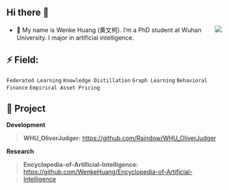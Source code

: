 ## Hi there 👋

<!--
**WenkeHuang/WenkeHuang** is a ✨ _special_ ✨ repository because its `README.md` (this file) appears on your GitHub profile.
Here are some ideas to get you started:

- 🔭 I’m currently working on ...
- 🌱 I’m currently learning ...
- 👯 I’m looking to collaborate on ...
- 🤔 I’m looking for help with ...
- 💬 Ask me about ...
- 📫 How to reach me: ...
- 😄 Pronouns: ...
- ⚡ Fun fact: ...
-->

<img align="right" src="https://github-readme-stats.vercel.app/api?username=WenkeHuang&show_icons=true&icon_color=0366d6&bg_color=ffffff&hide_title=true" />

- 🌱 My name is Wenke Huang (黄文柯). I’m  a PhD student at Wuhan University. I major in artificial intelligence. 
 

## ⚡ Field:

  `Federated Learning` `Knowledge Distillation` `Graph Learning` `Behavioral Finance` `Empirical Asset Pricing`

## :pushpin: Project

**Development**

> **WHU_OliverJudger:** https://github.com/Raindow/WHU_OliverJudger

**Research**

> **Encyclopedia-of-Artificial-Intelligence:** https://github.com/WenkeHuang/Encyclopedia-of-Artificial-Intelligence


